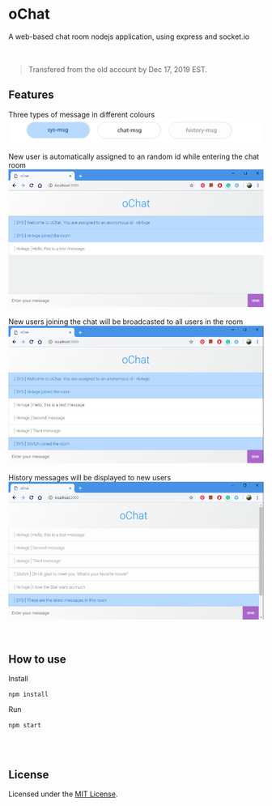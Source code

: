 # oChat
A web-based chat room nodejs application, using express and socket.io
<br><br><br>

> Transfered from the old account by Dec 17, 2019 EST.

## Features
Three types of message in different colours
![1557344328360](assets/1557344328360.png)
<br><br>
New user is automatically assigned to an random id while entering the chat room
![1557343003485](assets/1557343003485.png)
<br><br>
New users joining the chat will be broadcasted to all users in the room
![1557343249179](assets/1557343249179.png)
<br><br>
History messages will be displayed to new users
![1557343522724](assets/1557343522724.png)
<br><br><br>

## How to use
Install
```
npm install
```

Run
```
npm start
```
<br><br>

## License
Licensed under the [MIT License](LICENSE).

